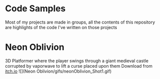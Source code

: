 # Code Samples
Most of my projects are made in groups, all the contents of this repository are highlights of the code I've written on those projects

# Neon Oblivion
3D Platformer where the player swings through a giant medieval castle corrupted by vaporwave to lift a curse placed upon them
Download from [itch.io](https://launchpad-macaque.itch.io/neon-oblivion)
![](Neon Oblivion/gifs/neonOblivion_Shot1.gif)

